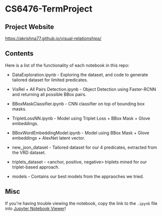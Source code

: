 # CS6476-TermProject

## Project Website
  https://akrishna77.github.io/visual-relationships/

## Contents

Here is a list of the functionality of each notebook in this repo:

* DataExploration.ipynb - Exploring the dataset, and code to generate tailored dataset for limited predicates.
* VisRel + All Pairs Detection.ipynb - Object Detection using Faster-RCNN and returning all possible BBox pairs.
* BBoxMaskClassifier.ipynb  - CNN classifier on top of bounding box masks.
* TripletLossNN.ipynb - Model using Triplet Loss + BBox Mask + Glove embeddings.
* BBoxWordEmbeddingModel.ipynb  - Model using BBox Mask + Glove embeddings + AlexNet latent vector.

* new_json_dataset - Tailored dataset for our 4 predicates, extracted from the VRD dataset.
* triplets_dataset - <anchor, positive, negative> triplets mined for our triplet-based approach.
* models - Contains our best models from the appraoches we tried.
  
## Misc

  If you're having trouble viewing the notebook, copy the link to the `.ipynb` file into [Jupyter Notebook Viewer](https://nbviewer.jupyter.org/)!

